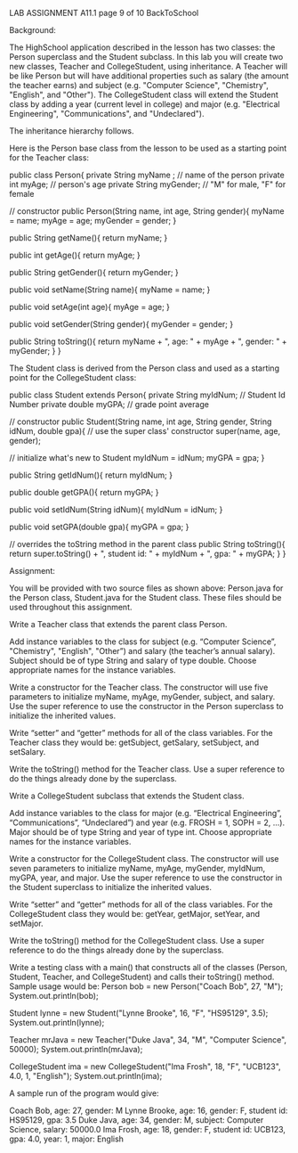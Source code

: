 LAB ASSIGNMENT A11.1 page 9 of 10 BackToSchool

Background:

The HighSchool application described in the lesson has two classes: the Person superclass and the Student subclass. In this lab you will create two new classes, Teacher and CollegeStudent, using inheritance. A Teacher will be like Person but will have additional properties such as salary (the amount the teacher earns) and subject (e.g. "Computer Science", "Chemistry", "English", and "Other"). The CollegeStudent class will extend the Student class by adding a year (current level in college) and major (e.g. "Electrical Engineering", "Communications", and "Undeclared").

The inheritance hierarchy follows.

Here is the Person base class from the lesson to be used as a starting point for the Teacher class:

public class Person{ private String myName ; // name of the person private int myAge; // person's age private String myGender; // "M" for male, "F" for female

// constructor public Person(String name, int age, String gender){ myName = name; myAge = age; myGender = gender; }

public String getName(){ return myName; }

public int getAge(){ return myAge; }

public String getGender(){ return myGender; }

public void setName(String name){ myName = name; }

public void setAge(int age){ myAge = age; }

public void setGender(String gender){ myGender = gender; }

public String toString(){ return myName + ", age: " + myAge + ", gender: " + myGender; } }

The Student class is derived from the Person class and used as a starting point for the CollegeStudent class:

public class Student extends Person{ private String myIdNum; // Student Id Number private double myGPA; // grade point average

// constructor public Student(String name, int age, String gender, String idNum, double gpa){ // use the super class' constructor super(name, age, gender);

// initialize what's new to Student
myIdNum = idNum;
myGPA = gpa;
}

public String getIdNum(){ return myIdNum; }

public double getGPA(){ return myGPA; }

public void setIdNum(String idNum){ myIdNum = idNum; }

public void setGPA(double gpa){ myGPA = gpa; }

// overrides the toString method in the parent class public String toString(){ return super.toString() + ", student id: " + myIdNum + ", gpa: " + myGPA; } }

Assignment:

You will be provided with two source files as shown above: Person.java for the Person class, Student.java for the Student class. These files should be used throughout this assignment.

Write a Teacher class that extends the parent class Person.

Add instance variables to the class for subject (e.g. “Computer Science”, "Chemistry", "English", "Other”) and salary (the teacher’s annual salary). Subject should be of type String and salary of type double. Choose appropriate names for the instance variables.

Write a constructor for the Teacher class. The constructor will use five parameters to initialize myName, myAge, myGender, subject, and salary. Use the super reference to use the constructor in the Person superclass to initialize the inherited values.

Write “setter” and “getter” methods for all of the class variables. For the Teacher class they would be: getSubject, getSalary, setSubject, and setSalary.

Write the toString() method for the Teacher class. Use a super reference to do the things already done by the superclass.

Write a CollegeStudent subclass that extends the Student class.

Add instance variables to the class for major (e.g. “Electrical Engineering”, “Communications”, “Undeclared”) and year (e.g. FROSH = 1, SOPH = 2, ...). Major should be of type String and year of type int. Choose appropriate names for the instance variables.

Write a constructor for the CollegeStudent class. The constructor will use seven parameters to initialize myName, myAge, myGender, myIdNum, myGPA, year, and major. Use the super reference to use the constructor in the Student superclass to initialize the inherited values.

Write “setter” and “getter” methods for all of the class variables. For the CollegeStudent class they would be: getYear, getMajor, setYear, and setMajor.

Write the toString() method for the CollegeStudent class. Use a super reference to do the things already done by the superclass.

Write a testing class with a main() that constructs all of the classes (Person, Student, Teacher, and CollegeStudent) and calls their toString() method. Sample usage would be: Person bob = new Person("Coach Bob", 27, "M"); System.out.println(bob);

Student lynne = new Student("Lynne Brooke", 16, "F", "HS95129", 3.5); System.out.println(lynne);

Teacher mrJava = new Teacher("Duke Java", 34, "M", "Computer Science", 50000); System.out.println(mrJava);

CollegeStudent ima = new CollegeStudent("Ima Frosh", 18, "F", "UCB123", 4.0, 1, "English"); System.out.println(ima);

A sample run of the program would give:

Coach Bob, age: 27, gender: M 
Lynne Brooke, age: 16, gender: F, student id: HS95129, gpa: 3.5 
Duke Java, age: 34, gender: M, subject: Computer Science, salary: 50000.0 
Ima Frosh, age: 18, gender: F, student id: UCB123, gpa: 4.0, year: 1, major: English
